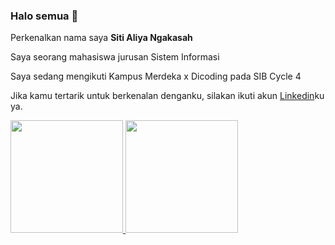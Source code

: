 ### Halo semua 👋

<!--
**sitialiya/sitialiya** is a ✨ _special_ ✨ repository because its `README.md` (this file) appears on your GitHub profile.

Here are some ideas to get you started:

- 🔭 I’m currently working on ...
- 🌱 I’m currently learning ...
- 👯 I’m looking to collaborate on ...
- 🤔 I’m looking for help with ...
- 💬 Ask me about ...
- 📫 How to reach me: ...
- 😄 Pronouns: ...
- ⚡ Fun fact: ...
-->
Perkenalkan nama saya **Siti Aliya Ngakasah**

Saya seorang mahasiswa jurusan Sistem Informasi

Saya sedang mengikuti Kampus Merdeka x Dicoding pada SIB Cycle 4

Jika kamu tertarik untuk berkenalan denganku, silakan ikuti akun [Linkedin](https://www.linkedin.com/in/sitialiya/)ku ya.

<p align="left">
<a href="https://github.com/sitialiya">
  <img height="180em" src="https://github-readme-stats-eight-theta.vercel.app/api?username=gilangadhan&show_icons=true&theme=algolia&include_all_commits=true&count_private=true"/>
  <img height="180em" src="https://github-readme-stats-eight-theta.vercel.app/api/top-langs/?username=sitialiya&layout=compact&langs_count=8&theme=algolia"/>
</a>
</p>
